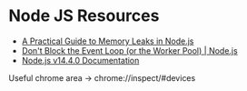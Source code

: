 # Node JS Resources
* [A Practical Guide to Memory Leaks in Node.js](https://www.arbazsiddiqui.me/a-practical-guide-to-memory-leaks-in-nodejs/)
* [Don't Block the Event Loop (or the Worker Pool) | Node.js](https://nodejs.org/en/docs/guides/dont-block-the-event-loop/)
* [Node.js v14.4.0 Documentation](https://nodejs.org/api/worker_threads.html)

Useful chrome area → chrome://inspect/#devices